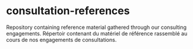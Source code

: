 # consultation-references
Repository containing reference material gathered through our consulting engagements. Répertoir contenant du matériel de référence rassemblé au cours de nos engagements de consultations.
